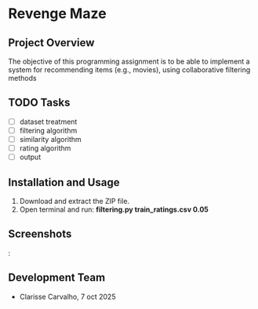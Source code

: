 # Revenge Maze

## Project Overview

The objective of this programming assignment is to be able to implement a system for recommending items (e.g., movies), using collaborative filtering methods

## TODO Tasks

- [ ] dataset treatment
- [ ] filtering algorithm
- [ ] similarity algorithm
- [ ] rating algorithm
- [ ] output

## Installation and Usage

1. Download and extract the ZIP file.  
2. Open terminal and run:  **filtering.py train_ratings.csv 0.05**   

## Screenshots

: ![]()

## Development Team

- Clarisse Carvalho, 7 oct 2025